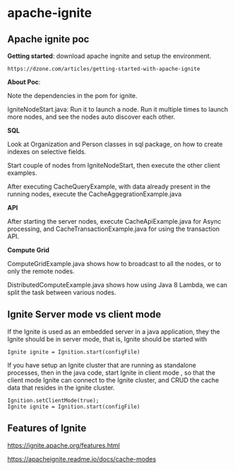 # apache-ignite
## Apache ignite poc

**Getting started**: download apache ingnite and setup the environment.
```
https://dzone.com/articles/getting-started-with-apache-ignite
```

**About Poc**:

Note the dependencies in the pom for ignite.

IgniteNodeStart.java: Run it to launch a node. Run it multiple times to launch more nodes, 
and see the nodes auto discover each other.

**SQL**

Look at Organization and Person classes in sql package, on how to create indexes on selective fields.

Start couple of nodes from IgniteNodeStart, then execute the other client examples. 

After executing CacheQueryExample, with data already present in the running nodes, execute the CacheAggegrationExample.java

**API**

After starting the server nodes, execute CacheApiExample.java for Async processing, and CacheTransactionExample.java for using the transaction API.

**Compute Grid**

ComputeGridExample.java shows how to broadcast to all the nodes, or to only the remote nodes.

DistributedComputeExample.java shows how using Java 8 Lambda, we can split the task between various nodes.


## Ignite Server mode vs client mode

If the Ignite is used as an embedded server in a java application, they the Ignite should be in server mode, that is, 
Ignite should be started with

```
Ignite ignite = Ignition.start(configFile)

```
If you have setup an Ignite cluster that are running as standalone processes, then in the java code, start Ignite in client mode
, so that the client mode Ignite can connect to the Ignite cluster, and CRUD the cache data that resides in the ignite cluster.

```
Ignition.setClientMode(true);
Ignite ignite = Ignition.start(configFile) 
```

## Features of Ignite

https://ignite.apache.org/features.html

https://apacheignite.readme.io/docs/cache-modes


